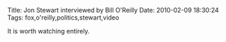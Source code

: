 Title: Jon Stewart interviewed by Bill O'Reilly
Date: 2010-02-09 18:30:24
Tags: fox,o'reilly,politics,stewart,video

It is worth watching entirely.

<div align="center"><script src="http://video.foxnews.com/v/embed.js?id=4003531&amp;w=400&amp;h=249" type="text/javascript"></script></div>